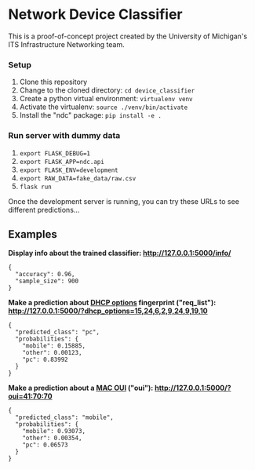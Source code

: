 # Network Device Classifier

This is a proof-of-concept project created by the University of Michigan's ITS Infrastructure Networking team.

### Setup

1. Clone this repository
2. Change to the cloned directory: `cd device_classifier`
3. Create a python virtual environment: `virtualenv venv`
4. Activate the virtualenv: `source ./venv/bin/activate`
5. Install the "ndc" package: `pip install -e .`

### Run server with dummy data

1. `export FLASK_DEBUG=1`
2. `export FLASK_APP=ndc.api`
3. `export FLASK_ENV=development`
4. `export RAW_DATA=fake_data/raw.csv`
5. `flask run`

Once the development server is running, you can try these URLs to see different predictions...

## Examples

**Display info about the trained classifier: <http://127.0.0.1:5000/info/>**
```
{
  "accuracy": 0.96, 
  "sample_size": 900
}
```

**Make a prediction about [DHCP options](https://www.iana.org/assignments/bootp-dhcp-parameters/bootp-dhcp-parameters.xhtml#options) fingerprint ("req_list"): <http://127.0.0.1:5000/?dhcp_options=15,24,6,2,9,24,9,19,10>**
```
{
  "predicted_class": "pc", 
  "probabilities": {
    "mobile": 0.15885, 
    "other": 0.00123, 
    "pc": 0.83992
  }
}
```


**Make a prediction about a [MAC OUI](https://en.wikipedia.org/wiki/Organizationally_unique_identifier) ("oui"): <http://127.0.0.1:5000/?oui=41:70:70>**
```
{
  "predicted_class": "mobile", 
  "probabilities": {
    "mobile": 0.93073, 
    "other": 0.00354, 
    "pc": 0.06573
  }
}
```
